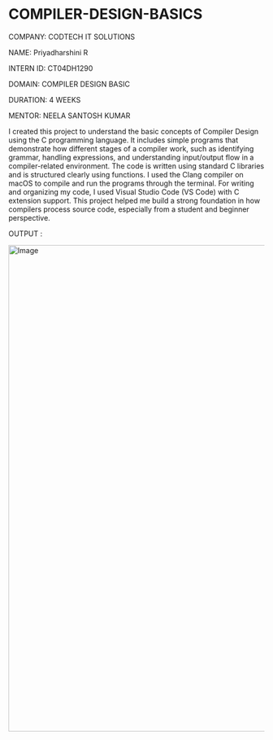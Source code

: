 # COMPILER-DESIGN-BASICS

COMPANY: CODTECH IT SOLUTIONS

NAME: Priyadharshini R

INTERN ID: CT04DH1290

DOMAIN: COMPILER DESIGN BASIC

DURATION: 4 WEEKS

MENTOR: NEELA SANTOSH KUMAR

I created this project to understand the basic concepts of Compiler Design using the C programming language. It includes simple programs that demonstrate how different stages of a compiler work, such as identifying grammar, handling expressions, and understanding input/output flow in a compiler-related environment. The code is written using standard C libraries and is structured clearly using functions. I used the Clang compiler on macOS to compile and run the programs through the terminal. For writing and organizing my code, I used Visual Studio Code (VS Code) with C extension support. This project helped me build a strong foundation in how compilers process source code, especially from a student and beginner perspective.

OUTPUT :

<img width="1470" height="956" alt="Image" src="https://github.com/user-attachments/assets/74332a19-e707-4e12-a4e1-ff7413012a72" />
